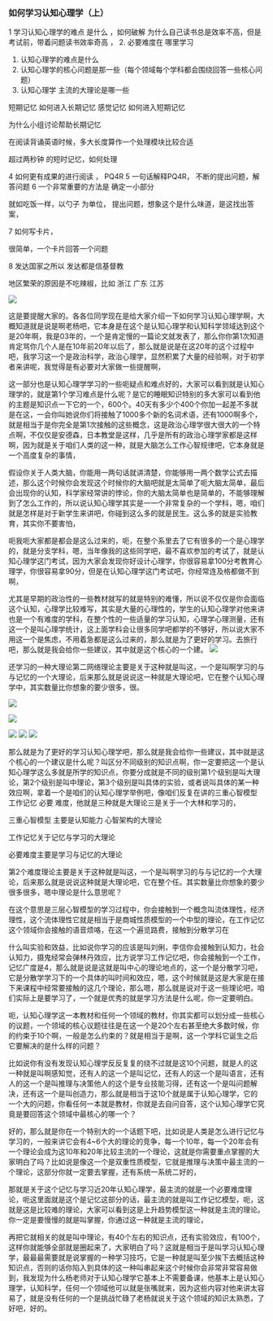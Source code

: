 ### 如何学习认知心理学（上）
1 学习认知心理学的难点 是什么 ，如何破解
为什么自己读书总是效率不高，但是考试前，带着问题读书效率奇高 ，
2. 必要难度在 哪里学习

1. 认知心理学的难点是什么
2. 认知心理学的核心问题是那一些（每个领域每个学科都会围绕回答一些核心问题）
3. 认知心理学 主流的大理论是哪一些



短期记忆 如何进入长期记忆
感觉记忆 如何进入短期记忆

为什么小组讨论帮助长期记忆

在阅读背诵英语时候，多大长度算作一个处理模块比较合适


超过两秒钟 的短时记忆，如何处理

4 如何更有成果的进行阅读 ，
PQ4R
5 一句话解释PQ4R，
不断的提出问题，解答问题
6 一个非常重要的方法是 确定一小部分

就如吃饭一样，以勺子 为单位， 提出问题，想象这个是什么味道，是这找出答案，

7 如何写卡片，

很简单，一个卡片回答一个问题

8 发达国家之所以 发达都是信基督教

地区繁荣的原因是不吃辣椒，比如 浙江 广东 江苏


![](https://tva1.sinaimg.cn/large/008eGmZEly1gn8o0s8kokj311o0lcanw.jpg)




这是要提醒大家的。各各位同学现在是给大家介绍一下如何学习认知心理学啊，大概知道就是说是啊老杨吧，它本身是在这个是认知心理学和认知科学领域达到这个是20年啊，我是03年的，一个是肯定慢的一篇论文就发表了，那么你你第1次知道肯定骂你几个人是在10年前20年以后了，那么就是说是在这20年的这个过程中吧，我学习这一个是政治科学，政治心理学，显然积累了大量的经验啊，对于初学者来讲呢，我觉得是有必要对大家做一些提醒啊，


这一部分也是认知心理学学习的一些呃疑点和难点好的，大家可以看到就是认知心理学的，就是第1个学习难点是什么呢？是它的睡眠知识特别的多大家可以看到他的主题是知识点一下它的一个，600个。40天有多少个400个你加一起差不多就是在这，一会你叫她说你们将接触了1000多个新的名词术语，还有1000啊多个，就是相当于是你完全是第1次接触的这些概念，这是政治心理学很大很大的一个特点啊，不仅仅是安德森，日本教堂是这样，几乎是所有的政治心理学家都是这样啊，因为就是关于咱们人类的这一种，就是大脑怎么工作心智规律吧，它本身就是一个高度复杂的事情，


假设你关于人类大脑，你能用一两句话就讲清楚，你能够用一两个数学公式去描述，那么这个时候你会发现这个时候你的大脑吧就是太简单了呃大脑太简单，最后会出现你的认知，科学家经常讲的悖论，你的大脑太简单也是简单的，不能够理解到了怎么工作的，所以说认知心理学其实是一一个非常复杂的一个学科，嗯，咱们就是怎样是对于新学生来讲吧，你碰到这么多的就是民生。这么多的就是实验教育，其实你不要害怕，

呃我呃大家都是都会是这么过来的，呃，在整个系里去了它有很多的一个是心理学的，就是分支学科，嗯，当年像我的这些同学吧，最不喜欢参加的考试了，就是认知心理学这门考试，因为大家会发现你好设计心理学，你很容易拿100分考教育心理学，你很容易拿90分，但是在认知心理学这门考试吧，你经常连及格都做不到啊，

尤其是早期的政治性的一些教材就写的就是特别的难懂，所以说不仅仅是你会面临这个认知，心理学比较难写，其实是大量的心理性的，学生的认知心理学对他来讲也是一个有难度的学科，在整个性的一些适量的学习认知，心理学心理测量，还有这一个是叫心理学统计，这上面学科会让很多同学吧都学的不够好，所以说大家不用这一个是焦虑，不用着急都是这么过来的，那么就是为了更好的学习。去旅行吧，那么就是我会给你一些建议，其中就是这个核心的一个建。
![](https://tva1.sinaimg.cn/large/008eGmZEly1gn8o3m38qyj311q0l4n4v.jpg)

还学习的一种大理论第二网络理论主要是关于这种就是叫这，一个是叫啊学习的与与记忆的一个大理论，后来那么就是说说这一种就是大理论吧，它在整个认知心理学中，其实数量比你想象的要少很多，很。


![](https://tva1.sinaimg.cn/large/008eGmZEly1gn8o8rn4alj311u0la79e.jpg)

![](https://tva1.sinaimg.cn/large/008eGmZEly1gn8oaktotej311o0ksqb9.jpg)


![](https://tva1.sinaimg.cn/large/008eGmZEly1gn8oqzehovj311k0lkdne.jpg)
![](https://tva1.sinaimg.cn/large/008eGmZEly1gn8ob22ojkj311u0l0q7f.jpg)
![](https://tva1.sinaimg.cn/large/008eGmZEly1gn8orfpy3uj311s0lcjuh.jpg)


那么就是为了更好的学习认知心理学吧，那么就是我会给你一些建议，其中就是这个核心的一个建议是什么呢？叫区分不同级别的知识点啊，你一定要把这一个是认知心理学这么多就是所学的知识点，你要分成就是不同的级别第1个级别是叫大理论，第2个级别是叫中理论，第3个级别是叫具体的实验，或者说叫具体的某一种效应啊，拿着一个是咱们的认知心理学举例吧，像咱们反复在讲的三重心智模型 工作记忆 必要 难度，他就是三种就是大理论三是关于一个大林和学习的，

三重心智模型 主要是认知能力 心智架构的大理论

工作记忆关于记忆与学习的大理论

必要难度主要是学习与记忆的大理论


第2个难度理论主要是关于这种就是叫这，一个是叫啊学习的与与记忆的一个大理论，后来那么就是说说这种就是大理论吧，它在整个任。其实数量比你想象的要少很多很多，嗯中理论是什么意思呢？


在这个意思是三层心智模型的学习过程中，你会接触到一个概念叫流体理性，经济理性，这个流体理性它就是相当于是商城性质模型的一个中型的理论，在工作记忆这个领域你会接触的语音烦咯，在这一个遍览路费，接触到分散学习在

什么叫实验和效益，比如说你学习的应该是叫刘俐，李信你会接触到认知力，社会认知力，摄鬼经常会弹林丹效应，比方说学习工作记忆吧，你会接触到一个工作，记忆广度是4，那么就是说是这就是叫中心的理论地点的，这一个是分散学习吧，它是分散学学习下的一个具体的叫时间和效应，嗯，这个时候就是这是大家是在接下来课程中经常要接触的这几个理论，那么嗯，那么就是说对于这一些理论吧，咱们实际上是要学习了，一个就是优秀的就是学习方法是什么呢，你一定要明白。


呃，认知心理学这一本教材和任何一个领域的教材，你其实都可以划分成一些核心的议题，一个领域的核心议题往往是在这一个是20个左右甚至绝大多数时候，你的约束于10个啊，一般是怎么约束的？就是相当于是啊，这一个学科它诞生之后它要解决的是什么样的问题？

比如说你有没有发现认知心理学反反复复的绕不过就是这10个问题，就是人的这一种就是叫啊感知觉，还有人的这一个是叫记忆，还有人的这一个是叫语言，还有人的这一个是叫推理与决策他人的这个是专业技能习得，还有这一个是叫问题解决，还有这一个是叫创造力，那么就是相当于这10个就是属于认知心理学，它的一个大的问题，你看任何一本就是教材，你就是去自问自答，这个认知心理学它究竟是要回答这个领域中最核心的哪一个？

好的，那么就是你在一个特别大的一个话题下吧，比如说是人类是怎么进行记忆与学习的，一般来讲它会有4~6个大的理论的竞争，每一个10年，每一个20年会有一个理论会成为这10年和20年比较主流的一个理论，这就是你需要重点掌握的大家明白了吗？比如说是像这一个是双重性质模型，它就是推理与决策中最主流的一个理论，这部分你就一定要去掌握，还有系统一系统二好的，

那就是关于这个记忆与学习近20年认知心理学，最主流的就是一个必要难度理论，呃这里面就是这个是记忆这部分的话，最主流的就是叫工作记忆模型，呃，这就是这是比较难的理论，大家可以看到这是上升趋势模型这一种就是主流的理论。你一定是要慢慢的就是叫掌握，你通过这一种就是主流的理论，

再把它就相关的就是叫中理论，有40个左右的知识点，还有实验效应，有100个，这样你就能够全部就是圈起来了，大家明白了吗？这就是相当于是叫学习认知心理学，最最最需要就是说掌握的一种学习技巧，它是一种就是叫至少挨下去概括这种知识点，否则的话你陷入到具体的这一种叫串起来这个时候你会非常非常容易做到，我发现为什么杨老师对于认知心理学它基本上不需要备课，他基本上是认知心理学，认知科学，任何一个领域他可以就是张嘴就来，因为这些内容对他来讲太容易了，就是没有任何的一个是挑战忙碌了老杨就说关于这个领域的知识太熟悉，了好吧，好的。


